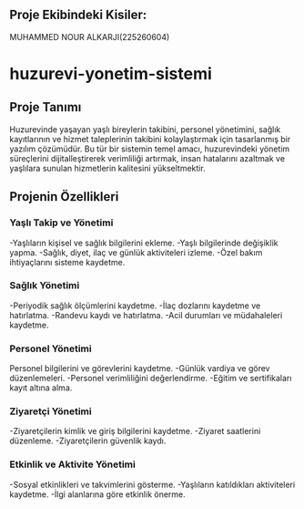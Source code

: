 ## Proje Ekibindeki Kisiler:

MUHAMMED NOUR ALKARJI(225260604)

# huzurevi-yonetim-sistemi

## Proje Tanımı

Huzurevinde yaşayan yaşlı bireylerin takibini, personel yönetimini, sağlık kayıtlarının ve hizmet taleplerinin takibini kolaylaştırmak için tasarlanmış bir yazılım çözümüdür. Bu tür bir sistemin temel amacı, huzurevindeki yönetim süreçlerini dijitalleştirerek verimliliği artırmak, insan hatalarını azaltmak ve yaşlılara sunulan hizmetlerin kalitesini yükseltmektir.

## Projenin Özellikleri

### Yaşlı Takip ve Yönetimi
-Yaşlıların kişisel ve sağlık bilgilerini ekleme.
-Yaşlı bilgilerinde değişiklik yapma.
-Sağlık, diyet, ilaç ve günlük aktiviteleri izleme.
-Özel bakım ihtiyaçlarını sisteme kaydetme.
### Sağlık Yönetimi
-Periyodik sağlık ölçümlerini kaydetme.
-İlaç dozlarını kaydetme ve hatırlatma.
-Randevu kaydı ve hatırlatma.
-Acil durumları ve müdahaleleri kaydetme.
### Personel Yönetimi
Personel bilgilerini ve görevlerini kaydetme.
-Günlük vardiya ve görev düzenlemeleri.
-Personel verimliliğini değerlendirme.
-Eğitim ve sertifikaları kayıt altına alma.
### Ziyaretçi Yönetimi
-Ziyaretçilerin kimlik ve giriş bilgilerini kaydetme.
-Ziyaret saatlerini düzenleme.
-Ziyaretçilerin güvenlik kaydı.
### Etkinlik ve Aktivite Yönetimi
-Sosyal etkinlikleri ve takvimlerini gösterme.
-Yaşlıların katıldıkları aktiviteleri kaydetme.
-İlgi alanlarına göre etkinlik önerme.
